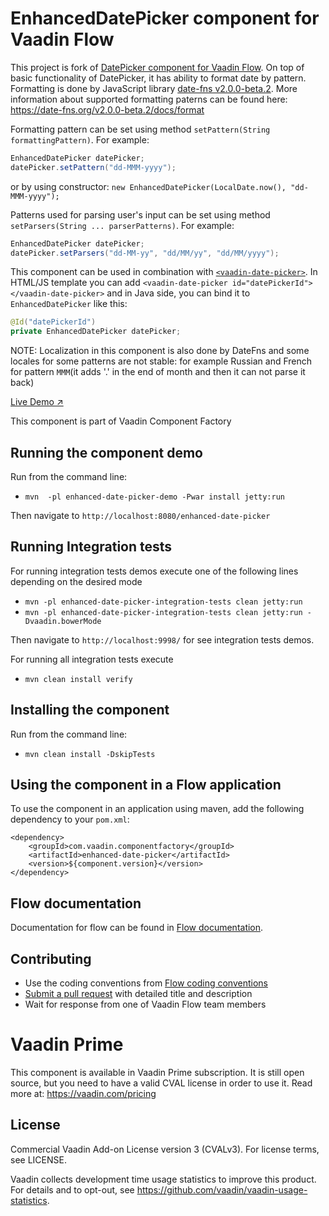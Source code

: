 # EnhancedDatePicker component for Vaadin Flow

This project is fork of [DatePicker component for Vaadin Flow](https://github.com/vaadin/vaadin-date-picker-flow). 
On top of basic functionality of DatePicker, it has ability to format date by pattern. 
Formatting is done by JavaScript library [date-fns v2.0.0-beta.2](https://date-fns.org/v2.0.0-beta.2/docs/Getting-Started). More information about supported formatting paterns can be found here:
 https://date-fns.org/v2.0.0-beta.2/docs/format
 
Formatting pattern can be set using method `setPattern(String formattingPattern)`. For example:
```java
EnhancedDatePicker datePicker;
datePicker.setPattern("dd-MMM-yyyy");
``` 
or by using constructor: `new EnhancedDatePicker(LocalDate.now(), "dd-MMM-yyyy");`

Patterns used for parsing user's input can be set using method `setParsers(String ... parserPatterns)`. For example:
```java
EnhancedDatePicker datePicker;
datePicker.setParsers("dd-MM-yy", "dd/MM/yy", "dd/MM/yyyy");
``` 

This component can be used in combination with [`<vaadin-date-picker>`](https://github.com/vaadin/vaadin-date-picker).
In HTML/JS template you can add `<vaadin-date-picker id="datePickerId"></vaadin-date-picker>` and in Java side, you can bind it to `EnhancedDatePicker` like this:

```java
@Id("datePickerId")
private EnhancedDatePicker datePicker;
```


NOTE: Localization in this component is also done by DateFns and some locales for some patterns are not stable: 
for example Russian and French for pattern `MMM`(it adds '.' in the end of month and then it can not parse it back)


[Live Demo ↗](https://incubator.app.fi/enhanced-date-picker-demo/enhanced-date-picker)

This component is part of Vaadin Component Factory

## Running the component demo
Run from the command line:
- `mvn  -pl enhanced-date-picker-demo -Pwar install jetty:run`

Then navigate to `http://localhost:8080/enhanced-date-picker`

## Running Integration tests

For running integration tests demos execute one of the following lines depending on the desired mode
- `mvn -pl enhanced-date-picker-integration-tests clean jetty:run`
- `mvn -pl enhanced-date-picker-integration-tests clean jetty:run -Dvaadin.bowerMode`

Then navigate to `http://localhost:9998/` for see integration tests demos.

For running all integration tests execute
- `mvn clean install verify`

## Installing the component
Run from the command line:
- `mvn clean install -DskipTests`

## Using the component in a Flow application
To use the component in an application using maven,
add the following dependency to your `pom.xml`:
```
<dependency>
    <groupId>com.vaadin.componentfactory</groupId>
    <artifactId>enhanced-date-picker</artifactId>
    <version>${component.version}</version>
</dependency>
```

## Flow documentation
Documentation for flow can be found in [Flow documentation](https://github.com/vaadin/flow-and-components-documentation/blob/master/documentation/Overview.asciidoc).

## Contributing
- Use the coding conventions from [Flow coding conventions](https://github.com/vaadin/flow/tree/master/eclipse)
- [Submit a pull request](https://www.digitalocean.com/community/tutorials/how-to-create-a-pull-request-on-github) with detailed title and description
- Wait for response from one of Vaadin Flow team members

# Vaadin Prime

This component is available in Vaadin Prime subscription. It is still open source, but you need to have a valid CVAL license in order to use it. Read more at: https://vaadin.com/pricing

## License

Commercial Vaadin Add-on License version 3 (CVALv3). For license terms, see LICENSE.

Vaadin collects development time usage statistics to improve this product. For details and to opt-out, see https://github.com/vaadin/vaadin-usage-statistics.